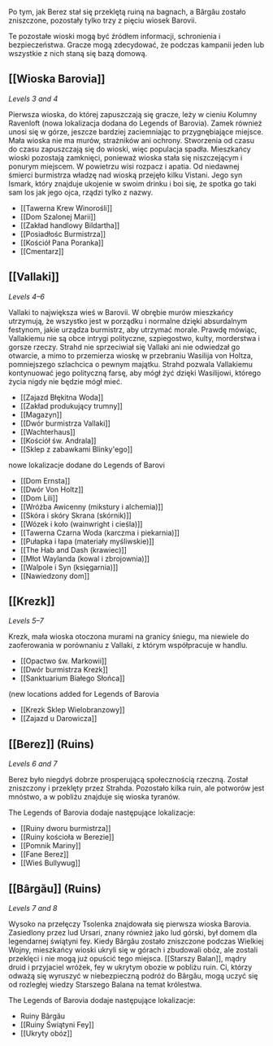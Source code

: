 
Po tym, jak Berez stał się przeklętą ruiną na bagnach, a Bârgău zostało zniszczone, pozostały tylko trzy z pięciu wiosek Barovii.

Te pozostałe wioski mogą być źródłem informacji, schronienia i bezpieczeństwa. Gracze mogą zdecydować, że podczas kampanii jeden lub wszystkie z nich staną się bazą domową.

## [[Wioska Barovia]]

_Levels 3 and 4_

Pierwsza wioska, do której zapuszczają się gracze, leży w cieniu Kolumny Ravenloft (nowa lokalizacja dodana do Legends of Barovia). Zamek również unosi się w górze, jeszcze bardziej zaciemniając to przygnębiające miejsce. Mała wioska nie ma murów, strażników ani ochrony. Stworzenia od czasu do czasu zapuszczają się do wioski, więc populacja spadła. Mieszkańcy wioski pozostają zamknięci, ponieważ wioska stała się niszczejącym i ponurym miejscem. W powietrzu wisi rozpacz i apatia. Od niedawnej śmierci burmistrza władzę nad wioską przejęło kilku Vistani. Jego syn Ismark, który znajduje ukojenie w swoim drinku i boi się, że spotka go taki sam los jak jego ojca, rządzi tylko z nazwy. 

- [[Tawerna Krew Winorośli]]
- [[Dom Szalonej Marii]]
- [[Zakład handlowy Bildartha]]
- [[Posiadłośc Burmistrza]]
- [[Kościół Pana Poranka]]
- [[Cmentarz]]


## [[Vallaki]]

_Levels 4–6_

Vallaki to największa wieś w Barovii. W obrębie murów mieszkańcy utrzymują, że wszystko jest w porządku i normalne dzięki absurdalnym festynom, jakie urządza burmistrz, aby utrzymać morale. Prawdę mówiąc, Vallakiemu nie są obce intrygi polityczne, szpiegostwo, kulty, morderstwa i gorsze rzeczy. Strahd nie sprzeciwiał się Vallaki ani nie odwiedzał go otwarcie, a mimo to przemierza wioskę w przebraniu Wasilija von Holtza, pomniejszego szlachcica o pewnym majątku. Strahd pozwala Vallakiemu kontynuować jego polityczną farsę, aby mógł żyć dzięki Wasilijowi, którego życia nigdy nie będzie mógł mieć. 

- [[Zajazd Błękitna Woda]]
- [[Zakład produkujący trumny]]
- [[Magazyn]]
- [[Dwór burmistrza Vallaki]]
- [[Wachterhaus]]
- [[Kościół św. Andrala]]
- [[Sklep z zabawkami Blinky'ego]]

nowe lokalizacje dodane do Legends of Barovi
- [[Dom Ernsta]]
- [[Dwór Von Holtz]]
- [[Dom Lili]]
- [[Wróżba Awicenny (mikstury i alchemia)]]
- [[Skóra i skóry Skrana (skórnik)]]
- [[Wózek i koło (wainwright i cieśla)]]
- [[Tawerna Czarna Woda (karczma i piekarnia)]]
- [[Pułapka i łapa (materiały myśliwskie)]]
- [[The Hab and Dash (krawiec)]]
- [[Młot Waylanda (kowal i zbrojownia)]]
- [[Walpole i Syn (księgarnia)]]
- [[Nawiedzony dom]]

## [[Krezk]]

_Levels 5–7_

Krezk, mała wioska otoczona murami na granicy śniegu, ma niewiele do zaoferowania w porównaniu z Vallaki, z którym współpracuje w handlu. 

- [[Opactwo św. Markowii]]
- [[Dwór burmistrza Krezk]]
- [[Sanktuarium Białego Słońca]]

(new locations added for Legends of Barovia 
- [[Krezk Sklep Wielobranzowy]]
- [[Zajazd u Darowicza]]

## [[Berez]] (Ruins)

_Levels 6 and 7_

Berez było niegdyś dobrze prosperującą społecznością rzeczną. Został zniszczony i przeklęty przez Strahda. Pozostało kilka ruin, ale potworów jest mnóstwo, a w pobliżu znajduje się wioska tyranów. 

The Legends of Barovia dodaje następujące lokalizacje:

- [[Ruiny dworu burmistrza]]
- [[Ruiny kościoła w Berezie]]
- [[Pomnik Mariny]]
- [[Fane Berez]]
- [[Wieś Bullywug]]

## [[Bârgău]] (Ruins)

_Levels 7 and 8_

Wysoko na przełęczy Tsolenka znajdowała się pierwsza wioska Barovia. Zasiedlony przez lud Ursari, znany również jako lud górski, był domem dla legendarnej świątyni fey. Kiedy Bârgău zostało zniszczone podczas Wielkiej Wojny, mieszkańcy wioski ukryli się w górach i zbudowali obóz, ale zostali przeklęci i nie mogą już opuścić tego miejsca. [[Starszy Balan]], mądry druid i przyjaciel wróżek, fey w ukrytym obozie w pobliżu ruin. Ci, którzy odważą się wyruszyć w niebezpieczną podróż do Bârgău, mogą uczyć się od rozległej wiedzy Starszego Balana na temat królestwa. 

The Legends of Barovia dodaje następujące lokalizacje:

- Ruiny Bârgău
- [[Ruiny Świątyni Fey]]
- [[Ukryty obóz]]